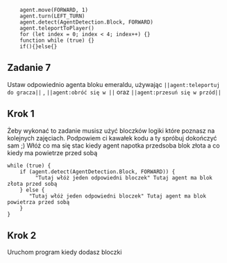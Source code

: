 ```blocks
    agent.move(FORWARD, 1)
    agent.turn(LEFT_TURN)
    agent.detect(AgentDetection.Block, FORWARD)
    agent.teleportToPlayer()
    for (let index = 0; index < 4; index++) {}
    function while (true) {}
    if(){}else{}
```
## Zadanie 7
Ustaw odpowiednio agenta bloku emeraldu, używając ``||agent:teleportuj do gracza||`` ,
``||agent:obróć się w ||`` oraz  ``||agent:przesuń się w przód||``

## Krok 1
Żeby wykonać to zadanie musisz użyć bloczków logiki które poznasz na kolejnych 
zajęciach. Podpowiem ci kawałek kodu a ty spróbuj dokończyć sam ;)
Włóż co ma się stac kiedy agent napotka przedsoba blok złota a co kiedy ma powietrze przed sobą 
```blocks
while (true) {
    if (agent.detect(AgentDetection.Block, FORWARD)) {
         "Tutaj włóż jeden odpowiedni bloczek" Tutaj agent ma blok złota przed sobą
    } else {
       "Tutaj włóż jeden odpowiedni bloczek" Tutaj agent ma blok powietrza przed sobą
    }
}

```
## Krok 2
Uruchom program kiedy dodasz bloczki
